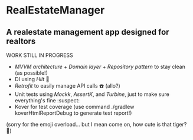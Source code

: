 # RealEstateManager
## A realestate management app designed for realtors

WORK STILL IN PROGRESS

- *MVVM architecture* + *Domain layer* + *Repository pattern* to stay clean (as possible!)
- DI using *Hilt* :syringe:
- *Retrofit* to easily manage API calls :phone: (allo?)
- Unit tests using *Mockk*, *AssertK*, and *Turbine*, just to make sure everything's fine :suspect:
- Kover for test coverage (use command ./gradlew koverHtmlReportDebug to generate test report!)

(sorry for the emoji overload... but I mean come on, how cute is that tiger? :tiger:)
